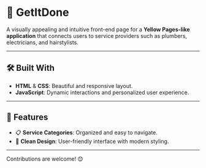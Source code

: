 # 🌟 GetItDone

A visually appealing and intuitive front-end page for a **Yellow Pages-like application** that connects users to service providers such as plumbers, electricians, and hairstylists.

---

## 🛠️ Built With  
- **HTML** & **CSS**: Beautiful and responsive layout.  
- **JavaScript**: Dynamic interactions and personalized user experience.  

---

## 🚀 Features  
- 📋 **Service Categories**: Organized and easy to navigate.  
- 🎨 **Clean Design**: User-friendly interface with modern styling.  

---

Contributions are welcome! 😊
